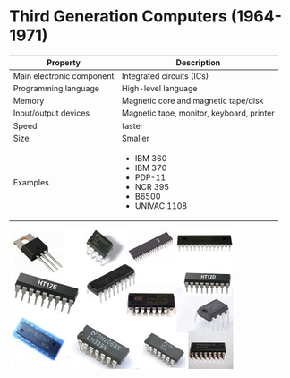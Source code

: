 # Third Generation Computers (1964-1971)

| Property | Description |
|-|-|
| Main electronic component | Integrated circuits (ICs) |
| Programming language | High-level language |
| Memory | Magnetic core and magnetic tape/disk |
| Input/output devices | Magnetic tape, monitor, keyboard, printer |
| Speed | faster |
| Size | Smaller |
| Examples | <ul><li>IBM 360<li>IBM 370<li>PDP-11<li>NCR 395<li>B6500<li>UNIVAC 1108</ul> |

![](../images/generations/ic.png)
